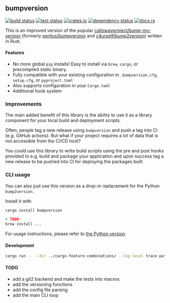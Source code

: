## bumpversion

[<img alt="build status" src="https://img.shields.io/github/actions/workflow/status/romnn/cargo-bumpversion/build.yaml?branch=main&label=build">](https://github.com/romnn/cargo-bumpversion/actions/workflows/build.yaml)
[<img alt="test status" src="https://img.shields.io/github/actions/workflow/status/romnn/cargo-bumpversion/test.yaml?branch=main&label=test">](https://github.com/romnn/cargo-bumpversion/actions/workflows/test.yaml)
[<img alt="crates.io" src="https://img.shields.io/crates/v/bumpversion">](https://crates.io/crates/bumpversion)
[![dependency status](https://deps.rs/repo/github/romnn/cargo-bumpversion/status.svg)](https://deps.rs/repo/github/romnn/cargo-bumpversion)
[<img alt="docs.rs" src="https://img.shields.io/docsrs/bumpversion/latest?label=docs.rs">](https://docs.rs/taski)

This is an improved version of the popular [callowayproject/bump-my-version](https://github.com/callowayproject/bump-my-version) (formerly [peritus/bumpversion](https://github.com/peritus/bumpversion) and [c4urself/bump2version](https://github.com/c4urself/bump2version)) written in Rust.

#### Features

- No more global `pip` installs! Easy to install via `brew`, `cargo`, or precompiled static binary.
- Fully compatible with your existing configuration in `.bumpversion.cfg`, `setup.cfg`, or `pyproject.toml`
- Also supports configuration in your `Cargo.toml`
- Additional hook system

### Improvements

The main added benefit of this library is the ability to use it as a library component for your local build and deployment scripts.

Often, people tag a new release using `bumpversion` and push a tag into CI (e.g. GitHub actions).
But what if your project requires a lot of data that is not accessible from the CI/CD host?

You could use this library to write build scripts using the pre and post hooks provided to e.g. build and package your application and upon success tag a new release to be pushed into CI for deploying the packages built.

### CLI usage

You can also just use this version as a drop-in replacement for the Python `bump2version`.

Install it with

```bash
cargo install bumpversion

# TODO:
brew install ...
```

For usage instructions, please refer to [the Python version](https://github.com/callowayproject/bump-my-version).

#### Development

```bash
cargo run -- --dir ../cargo-feature-combinations/ --log-level trace patch
```

#### TODO

- add a git2 backend and make the tests into macros
- add the versioning functions
- add the config file parsing
- add the main CLI loop
